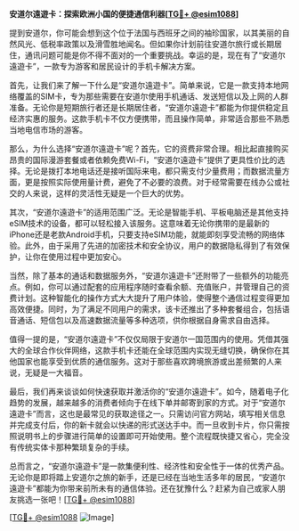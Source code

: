 **安道尔遠遊卡：探索欧洲小国的便捷通信利器[[TG💪+ @esim1088](https://t.me/s/esim1088)]**

提到安道尔，你可能会想到这个位于法国与西班牙之间的袖珍国家，以其美丽的自然风光、低税率政策以及滑雪胜地闻名。但如果你计划前往安道尔旅行或长期居住，通讯问题可能是你不得不面对的一个重要挑战。幸运的是，现在有了“安道尔遠遊卡”，一款专为游客和居民设计的手机卡解决方案。

首先，让我们来了解一下什么是“安道尔遠遊卡”。简单来说，它是一款支持本地网络覆盖的SIM卡，专为那些需要在安道尔使用手机通话、发送短信以及上网的人群准备。无论你是短期旅行者还是长期居住者，“安道尔遠遊卡”都能为你提供稳定且经济实惠的服务。这款手机卡不仅方便携带，而且操作简单，非常适合那些不熟悉当地电信市场的游客。

那么，为什么选择“安道尔遠遊卡”呢？首先，它的资费非常合理。相比起直接购买昂贵的国际漫游套餐或者依赖免费Wi-Fi，“安道尔遠遊卡”提供了更具性价比的选择。无论是拨打本地电话还是接听国际来电，都只需支付少量费用；而数据流量方面，更是按照实际使用量计费，避免了不必要的浪费。对于经常需要在线办公或社交的人来说，这样的灵活性无疑是一个巨大的优势。

其次，“安道尔遠遊卡”的适用范围广泛。无论是智能手机、平板电脑还是其他支持eSIM技术的设备，都可以轻松接入该服务。这意味着无论你携带的是最新的iPhone还是老款Android手机，只要支持eSIM功能，就能即刻享受流畅的网络体验。此外，由于采用了先进的加密技术和安全协议，用户的数据隐私得到了有效保护，让你在使用过程中更加安心。

当然，除了基本的通话和数据服务外，“安道尔遠遊卡”还附带了一些额外的功能亮点。例如，你可以通过配套的应用程序随时查看余额、充值账户，并管理自己的资费计划。这种智能化的操作方式大大提升了用户体验，使得整个通信过程变得更加高效便捷。同时，为了满足不同用户的需求，该卡还推出了多种套餐组合，包括语音通话、短信包以及高速数据流量等多种选项，供你根据自身需求自由选择。

值得一提的是，“安道尔遠遊卡”不仅仅局限于安道尔一国范围内的使用。凭借其强大的全球合作伙伴网络，这款手机卡还能在全球范围内实现无缝切换，确保你在其他国家也能享受到优质的通信服务。这对于那些喜欢跨境旅游或出差频繁的人来说，无疑是一大福音。

最后，我们再来谈谈如何快速获取并激活你的“安道尔遠遊卡”。如今，随着电子化趋势的发展，越来越多的消费者倾向于在线下单并邮寄到家的方式。对于“安道尔遠遊卡”而言，这也是最常见的获取途径之一。只需访问官方网站，填写相关信息并完成支付后，你的新卡就会以快递的形式送达手中。而一旦收到卡片，你只需按照说明书上的步骤进行简单的设置即可开始使用。整个流程既快捷又省心，完全没有传统实体卡那种繁琐复杂的手续。

总而言之，“安道尔遠遊卡”是一款集便利性、经济性和安全性于一体的优秀产品。无论你是即将踏上安道尔之旅的新手，还是已经在当地生活多年的居民，“安道尔遠遊卡”都能为你带来前所未有的通信体验。还在犹豫什么？赶紧为自己或家人朋友挑选一张吧！[[TG💪+ @esim1088](https://t.me/s/esim1088)]

[[TG💪+ @esim1088](https://t.me/s/esim1088) ![Image](https://i.postimg.cc/4NQfJmqS/Snipaste-2025-05-13-00-14-12.png)]
